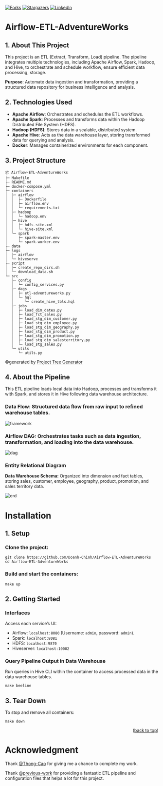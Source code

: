 <a name="readme-top"></a>

[![Forks][forks-shield]][forks-url]
[![Stargazers][stars-shield]][stars-url]
[![LinkedIn][linkedin-shield]][linkedin-url]

# Airflow-ETL-AdventureWorks
## 1. About This Project
This project is an ETL (Extract, Transform, Load) pipeline. The pipeline integrates multiple technologies, including Apache Airflow, Spark, Hadoop, and Hive, to orchestrate and schedule workflow, ensure efficient data processing, storage.

**Purpose**: Automate data ingestion and transformation, providing a structured data repository for business intelligence and analysis.

## 2. Technologies Used
- **Apache Airflow**: Orchestrates and schedules the ETL workflows.
- **Apache Spark**: Processes and transforms data within the Hadoop Distributed File System (HDFS).
- **Hadoop (HDFS)**: Stores data in a scalable, distributed system.
- **Apache Hive**: Acts as the data warehouse layer, storing transformed data for querying and analysis.
- **Docker**: Manages containerized environments for each component.
## 3. Project Structure
```
📦 Airflow-ETL-AdventureWorks
├─ Makefile
├─ README.md
├─ docker-compose.yml
├─ containers
│  ├─ airflow
│  │  ├─ Dockerfile
│  │  ├─ airflow.env
│  │  └─ requirements.txt
│  ├─ hadoop
│  │  └─ hadoop.env
│  ├─ hive
│  │  ├─ hdfs-site.xml
│  │  └─ hive-site.xml
│  └─ spark
│     ├─ spark-master.env
│     └─ spark-worker.env
├─ data
├─ logs
│  ├─ airflow
│  └─ hiveserve
├─ script
│  ├─ create_repo_dirs.sh
│  └─ download_data.sh
└─ src
   ├─ config
   │  └─ config_services.py
   ├─ dags
   │  ├─ etl-adventureworks.py
   │  └─ hql
   │     └─ create_hive_tbls.hql
   ├─ jobs
   │  ├─ load_dim_dates.py
   │  ├─ load_fct_sales.py
   │  ├─ load_stg_dim_customer.py
   │  ├─ load_stg_dim_employee.py
   │  ├─ load_stg_dim_geography.py
   │  ├─ load_stg_dim_product.py
   │  ├─ load_stg_dim_promotion.py
   │  ├─ load_stg_dim_salesterritory.py
   │  └─ load_stg_sales.py
   └─ utils
      └─ utils.py
```
©generated by [Project Tree Generator](https://woochanleee.github.io/project-tree-generator)
## 4. About the Pipeline
This ETL pipeline loads local data into Hadoop, processes and transforms it with Spark, and stores it in Hive following data warehouse architecture.
### Data Flow: Structured data flow from raw input to refined warehouse tables.
![framework](assets/images/Framework.png)
### Airflow DAG: Orchestrates tasks such as data ingestion, transformation, and loading into the data warehouse.
![dag](assets/images/DAG-Graph.png)
### Entity Relational Diagram
**Data Warehouse Schema:** Organized into dimension and fact tables, storing sales, customer, employee, geography, product, promotion, and sales territory data.

![erd](assets/images/Entity-Relational-Diagram-Sales-AdventureWorks.png)

# Installation
## 1. Setup
### Clone the project:
```
git clone https://github.com/Doanh-Chinh/Airflow-ETL-AdventureWorks
cd Airflow-ETL-AdventureWorks
```
### Build and start the containers:
```
make up
```
## 2. Getting Started
### Interfaces
Access each service’s UI:

- Airflow: `localhost:8080` (Username: `admin`, password: `admin`).  
- Spark: `localhost:8081`
- HDFS: `localhost:9870`
- Hiveserver: `localhost:10002`
### Query Pipeline Output in Data Warehouse
Run queries in Hive CLI within the container to access processed data in the data warehouse tables.
```
make beeline
```
## 3. Tear Down
To stop and remove all containers:
```
make down
```
<p align="right">(<a href="#readme-top">back to top</a>)</p>

# Acknowledgment
Thank [@Thong-Cao](https://github.com/Thong-Cao) for giving me a chance to complete my work.

Thank [@previous-work](https://github.com/minkminkk/etl-opensky) for providing a fantastic ETL pipeline and configuration files that helps a lot for this project.

<!-- Badges -->
[forks-shield]: https://img.shields.io/github/forks/Doanh-Chinh/Airflow-ETL-AdventureWorks.svg?style=for-the-badge
[forks-url]: https://github.com/Doanh-Chinh/Airflow-ETL-AdventureWorks/network/members
[stars-shield]: https://img.shields.io/github/stars/Doanh-Chinh/Airflow-ETL-AdventureWorks.svg?style=for-the-badge
[stars-url]: https://github.com/Doanh-Chinh/Airflow-ETL-AdventureWorks/stargazers
[linkedin-shield]: https://img.shields.io/badge/LinkedIn-Profile-blue?style=for-the-badge&logo=linkedin
[linkedin-url]: https://www.linkedin.com/in/chinh-luong-doanh/
